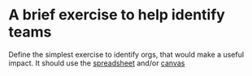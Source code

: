 # A brief exercise to help identify teams

Define the simplest exercise to identify orgs, that would make a useful impact.
It should use the [spreadsheet](https://docs.google.com/spreadsheets/d/1uIB5RZXWxsrXSBqylEU2hYgp2rDwoXnXFD7qgBBWHuM/edit?usp=sharing) and/or [canvas](https://s3canvas.sociocracy30.org/pdf/s3-organization-canvas.pdf)